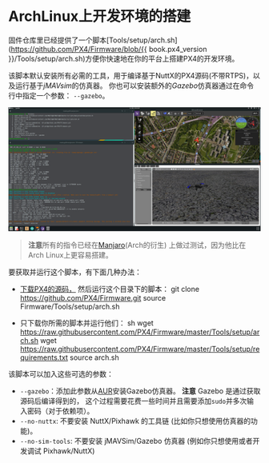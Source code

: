 # ArchLinux上开发环境的搭建

固件仓库里已经提供了一个脚本[Tools/setup/arch.sh](https://github.com/PX4/Firmware/blob/{{ book.px4_version }}/Tools/setup/arch.sh)方便你快速地在你的平台上搭建PX4的开发环境。

该脚本默认安装所有必需的工具，用于编译基于NuttX的PX4源码(不带RTPS)，以及运行基于*jMAVsim*的仿真器。 你也可以安装额外的*Gazebo*仿真器通过在命令行中指定一个参数： `--gazebo`。

![Arch上使用Gazebo](../../assets/gazebo/arch-gazebo.png)

> **注意**所有的指令已经在[Manjaro](https://manjaro.org/)(Arch的衍生) 上做过测试，因为他比在Arch Linux上更容易搭建。

要获取并运行这个脚本，有下面几种办法：

- [下载PX4的源码，](../setup/building_px4.md) 然后运行这个目录下的脚本： 
        git clone https://github.com/PX4/Firmware.git
        source Firmware/Tools/setup/arch.sh

- 只下载你所需的脚本并运行他们： 
        sh
        wget https://raw.githubusercontent.com/PX4/Firmware/master/Tools/setup/arch.sh
        wget https://raw.githubusercontent.com/PX4/Firmware/master/Tools/setup/requirements.txt
        source arch.sh

该脚本可以加入这些可选的参数：

- `--gazebo`：添加此参数从[AUR](https://aur.archlinux.org/packages/gazebo/)安装Gazebo仿真器。 **注意** Gazebo 是通过获取源码后编译得到的， 这个过程需要花费一些时间并且需要添加`sudo`并多次输入密码（对于依赖项）。
- `--no-nuttx`: 不要安装 NuttX/Pixhawk 的工具链 (比如你只想使用仿真器的功能)。
- `--no-sim-tools`: 不要安装 jMAVSim/Gazebo 仿真器 (例如你只想使用或者开发调试 Pixhawk/NuttX)